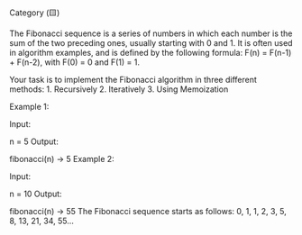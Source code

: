 Category (🟨)

The Fibonacci sequence is a series of numbers in which each number is the sum of the two preceding ones, usually starting with 0 and 1. It is often used in algorithm examples, and is defined by the following formula: F(n) = F(n-1) + F(n-2), with F(0) = 0 and F(1) = 1.

Your task is to implement the Fibonacci algorithm in three different methods: 1. Recursively 2. Iteratively 3. Using Memoization

Example 1:

Input:

n = 5
Output:

fibonacci(n) -> 5
Example 2:

Input:

n = 10
Output:

fibonacci(n) -> 55
The Fibonacci sequence starts as follows: 0, 1, 1, 2, 3, 5, 8, 13, 21, 34, 55…